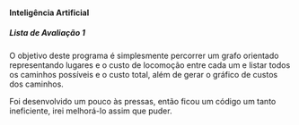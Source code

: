 #### Inteligência Artificial
##### Lista de Avaliação 1

O objetivo deste programa é simplesmente percorrer um grafo orientado representando lugares e o custo de locomoção entre cada um e listar todos os caminhos possíveis e o custo total, além de gerar o gráfico de custos dos caminhos.

Foi desenvolvido um pouco às pressas, então ficou um código um tanto ineficiente, irei melhorá-lo assim  que puder.
